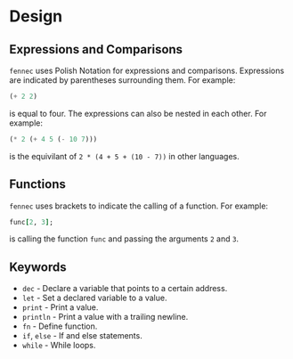 # Design

## Expressions and Comparisons

`fennec` uses Polish Notation for expressions and comparisons. Expressions are indicated by 
parentheses surrounding them. For example:
```lisp
(+ 2 2)
```
is equal to four. The expressions can also be nested in each other. For example:
```lisp
(* 2 (+ 4 5 (- 10 7)))
```
is the equivilant of `2 * (4 + 5 + (10 - 7))` in other languages.

## Functions 

`fennec` uses brackets to indicate the calling of a function. For example:
```ruby
func[2, 3];
```
is calling the function `func` and passing the arguments `2` and `3`.

## Keywords

- `dec`        - Declare a variable that points to a certain address.
- `let`        - Set a declared variable to a value.
- `print`      - Print a value.
- `println`    - Print a value with a trailing newline.
- `fn`         - Define function.
- `if`, `else` - If and else statements.
- `while`      - While loops.